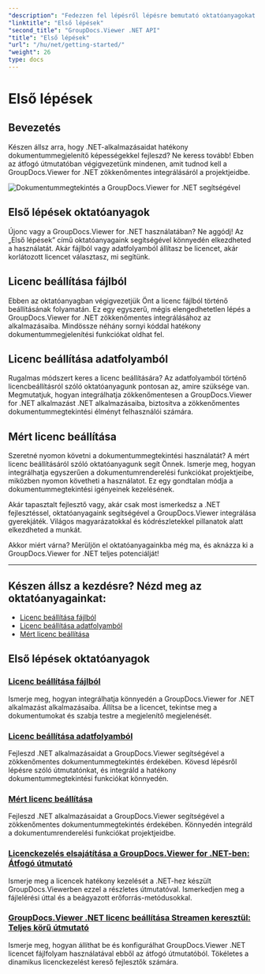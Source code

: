 ```yaml
---
"description": "Fedezzen fel lépésről lépésre bemutató oktatóanyagokat a GroupDocs.Viewer for .NET zökkenőmentes integrálásához az alkalmazásaiba. Ismerje meg a licencek beállítását és a megjelenítő megjelenésének testreszabását."
"linktitle": "Első lépések"
"second_title": "GroupDocs.Viewer .NET API"
"title": "Első lépések"
"url": "/hu/net/getting-started/"
"weight": 26
type: docs
---
```

# Első lépések


## Bevezetés

Készen állsz arra, hogy .NET-alkalmazásaidat hatékony dokumentummegjelenítő képességekkel fejleszd? Ne keress tovább! Ebben az átfogó útmutatóban végigvezetünk mindenen, amit tudnod kell a GroupDocs.Viewer for .NET zökkenőmentes integrálásáról a projektjeidbe.

![Dokumentummegtekintés a GroupDocs.Viewer for .NET segítségével](/viewer/getting-started/image.png)

## Első lépések oktatóanyagok

Újonc vagy a GroupDocs.Viewer for .NET használatában? Ne aggódj! Az „Első lépések” című oktatóanyagaink segítségével könnyedén elkezdheted a használatát. Akár fájlból vagy adatfolyamból állítasz be licencet, akár korlátozott licencet választasz, mi segítünk.

## Licenc beállítása fájlból

Ebben az oktatóanyagban végigvezetjük Önt a licenc fájlból történő beállításának folyamatán. Ez egy egyszerű, mégis elengedhetetlen lépés a GroupDocs.Viewer for .NET zökkenőmentes integrálásához az alkalmazásaiba. Mindössze néhány sornyi kóddal hatékony dokumentummegjelenítési funkciókat oldhat fel.

## Licenc beállítása adatfolyamból

Rugalmas módszert keres a licenc beállítására? Az adatfolyamból történő licencbeállításról szóló oktatóanyagunk pontosan az, amire szüksége van. Megmutatjuk, hogyan integrálhatja zökkenőmentesen a GroupDocs.Viewer for .NET alkalmazást .NET alkalmazásaiba, biztosítva a zökkenőmentes dokumentummegtekintési élményt felhasználói számára.

## Mért licenc beállítása

Szeretné nyomon követni a dokumentummegtekintési használatát? A mért licenc beállításáról szóló oktatóanyagunk segít Önnek. Ismerje meg, hogyan integrálhatja egyszerűen a dokumentumrenderelési funkciókat projektjeibe, miközben nyomon követheti a használatot. Ez egy gondtalan módja a dokumentummegtekintési igényeinek kezelésének.

Akár tapasztalt fejlesztő vagy, akár csak most ismerkedsz a .NET fejlesztéssel, oktatóanyagaink segítségével a GroupDocs.Viewer integrálása gyerekjáték. Világos magyarázatokkal és kódrészletekkel pillanatok alatt elkezdheted a munkát.

Akkor miért várna? Merüljön el oktatóanyagainkba még ma, és aknázza ki a GroupDocs.Viewer for .NET teljes potenciálját!

---

## Készen állsz a kezdésre? Nézd meg az oktatóanyagainkat:

- [Licenc beállítása fájlból](./set-license-from-file/)
- [Licenc beállítása adatfolyamból](./set-license-from-stream/)
- [Mért licenc beállítása](./set-metered-license/)

## Első lépések oktatóanyagok
### [Licenc beállítása fájlból](./set-license-from-file/)
Ismerje meg, hogyan integrálhatja könnyedén a GroupDocs.Viewer for .NET alkalmazást alkalmazásaiba. Állítsa be a licencet, tekintse meg a dokumentumokat és szabja testre a megjelenítő megjelenését.
### [Licenc beállítása adatfolyamból](./set-license-from-stream/)
Fejleszd .NET alkalmazásaidat a GroupDocs.Viewer segítségével a zökkenőmentes dokumentummegtekintés érdekében. Kövesd lépésről lépésre szóló útmutatónkat, és integráld a hatékony dokumentummegtekintési funkciókat könnyedén.
### [Mért licenc beállítása](./set-metered-license/)
Fejleszd .NET alkalmazásaidat a GroupDocs.Viewer segítségével a zökkenőmentes dokumentummegtekintés érdekében. Könnyedén integráld a dokumentumrenderelési funkciókat projektjeidbe.
### [Licenckezelés elsajátítása a GroupDocs.Viewer for .NET-ben: Átfogó útmutató](./groupdocs-viewer-license-management-net/)
Ismerje meg a licencek hatékony kezelését a .NET-hez készült GroupDocs.Viewerben ezzel a részletes útmutatóval. Ismerkedjen meg a fájlelérési úttal és a beágyazott erőforrás-metódusokkal.
### [GroupDocs.Viewer .NET licenc beállítása Streamen keresztül: Teljes körű útmutató](./groupdocs-viewer-net-license-stream-setup-guide/)
Ismerje meg, hogyan állíthat be és konfigurálhat GroupDocs.Viewer .NET licencet fájlfolyam használatával ebből az átfogó útmutatóból. Tökéletes a dinamikus licenckezelést kereső fejlesztők számára.
